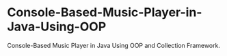 # Console-Based-Music-Player-in-Java-Using-OOP
Console-Based Music Player in Java Using OOP and Collection Framework.
